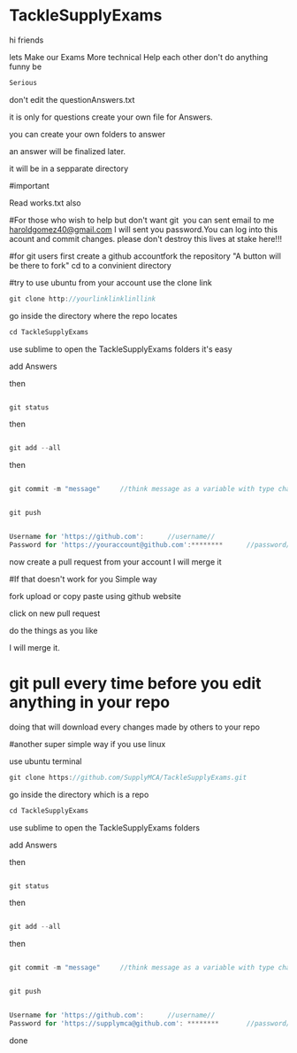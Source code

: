 # TackleSupplyExams

hi friends 

lets Make our Exams More technical
Help each other
don't do anything funny be 


```javascript
Serious
```

don't edit the questionAnswers.txt 

it is only for questions
create your own file for Answers.

you can create your own folders to answer 

an answer 
will be finalized later.


it will be in a sepparate directory


#important

Read works.txt also 


#For those who wish to help but don't want git 
⁠
	you can sent email to me haroldgomez40@gmail.com I will sent you 
	password.You can log into this acount and commit changes.
	please don't destroy this lives at stake here!!!

#for git users
⁠⁠first
create a github accountfork the repository 
"A button will be there to fork" 
cd to a convinient directory

#try to use ubuntu 
from your account 
use the clone link

```javascript
git clone http://yourlinklinklinllink
```
go inside the directory where the repo locates

```javascript
cd TackleSupplyExams
```
use sublime to open the TackleSupplyExams folders it's easy

add Answers

then

```javascript

git status

```
then

```javascript

git add --all

```

then

```javascript

git commit -m "message"     //think message as a variable with type char you can change it ;)

```


```javascript

git push 

```


```javascript

Username for 'https://github.com':  	//username//
Password for 'https://youraccount@github.com':******** 		//password// 
```


now create a pull request from your account I will merge it 


#If that doesn't work for you Simple way

fork
upload or copy paste using github website

click on new pull request

do the things as you like

I will merge it.

# git pull every time before you edit anything in your repo
 doing that will download every changes made by others to your repo

#another super simple way if you use linux

use ubuntu terminal


```javascript
git clone https://github.com/SupplyMCA/TackleSupplyExams.git
```
go inside the directory which is  a repo

```javascript
cd TackleSupplyExams
```

use sublime to open the TackleSupplyExams folders

add Answers

then

```javascript

git status

```
then

```javascript

git add --all

```

then

```javascript

git commit -m "message"     //think message as a variable with type char you can change it ;)

```

```javascript

git push 

```

```javascript

Username for 'https://github.com':  	//username//
Password for 'https://supplymca@github.com': ********		//password//  //askmepassword
```


done

